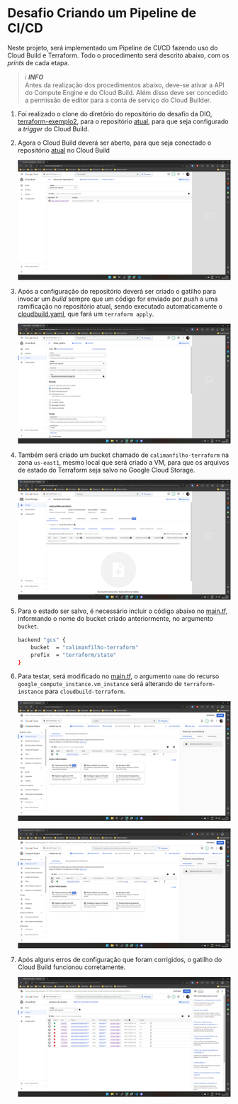 # Desafio Criando um Pipeline de CI/CD
Neste projeto, será implementado um Pipeline de CI/CD fazendo uso do Cloud Build e Terraform. Todo o procedimento será descrito abaixo, com os _prints_ de cada etapa.

> ℹ️ **_INFO_**  
> Antes da realização dos procedimentos abaixo, deve-se ativar a API do Compute Engine e do Cloud Build. Além disso deve ser concedido a permissão de editor para a conta de serviço do Cloud Builder.

1. Foi realizado o clone do diretório do repositório do desafio da DIO, [terraform-exemplo2](https://github.com/digitalinnovationone/terraform-gcp/tree/main/terraform-exemplo2), para o repositório [atual](https://github.com/calimanfilho/desafioCICD), para que seja configurado a _trigger_ do Cloud Build.

2. Agora o Cloud Build deverá ser aberto, para que seja conectado o repositório [atual](https://github.com/calimanfilho/desafioCICD) no Cloud Build 

    ![Repositório Conectado](images/repositorio-conectado.png)

3. Após a configuração do repositório deverá ser criado o gatilho para invocar um _build_ sempre que um código for enviado por _push_ a uma ramificação no repositório atual, sendo executado automaticamente o [cloudbuild.yaml](cloudbuild.yaml), que fará um `terraform apply`.

    ![Configuração do Gatilho](images/configuracao-gatilho.png)

4. Também será criado um bucket chamado de `calimanfilho-terraform` na zona `us-east1`, mesmo local que será criado a VM, para que os arquivos de estado do Terraform seja salvo no Google Cloud Storage.

    ![Bucket Criado](images/bucket-calimanfilho-terraform.png)

5. Para o estado ser salvo, é necessário incluir o código abaixo no [main.tf](terraform-challenge/main.tf), informando o nome do bucket criado anteriormente, no argumento `bucket`.

    ```bash
    backend "gcs" {
        bucket  = "calimanfilho-terraform"
        prefix  = "terraform/state"
    }
    ```

6. Para testar, será modificado no [main.tf](main.tf), o argumento `name` do recurso `google_compute_instance.vm_instance` será alterando de `terraform-instance` para `cloudbuild-terraform`.

    ![Instância Terraform Instance](images/vm-terraform-instance.png)

    ![Instância Cloudbuild Terraform](images/vm-cloudbuild-terraform.png)
    

7. Após alguns erros de configuração que foram corrigidos, o gatilho do Cloud Build funcionou corretamente.

    ![Histórico de Gatilho](images/historico-gatilhos.png)